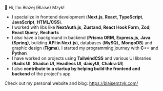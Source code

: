 👋 Hi, I'm Błażej (Blaise) Mzyk!

- I specialize in frontend development (**Next.js**, **React**, **TypeScript**, **JavaScript**, **HTML/CSS**).
- I worked with libs like **NextAuth.js**, **Zustand**, **React Hook Form**, **Zod**, **React Query**, **Recharts**
- I also have a background in backend (**Prisma ORM**, **Express.js**, **Java (Spring)**, building **API in Next.js**), databases (**MySQL**, **MongoDB**) and graphic design (**Figma**). I started my programming journey with **C++** and **Python**
- I have worked on projects using **TailwindCSS** and various UI libraries (**Radix UI**, **Shadcn UI**, **Headless UI**, **daisyUI**, **Chakra UI**)
- I also **contribute to a startup by helping build the frontend and backend** of the project's app

Check out my personal website and blog:
https://blaisemzyk.com/
